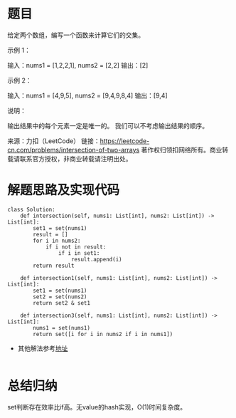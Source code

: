 # 题目
给定两个数组，编写一个函数来计算它们的交集。

示例 1：

输入：nums1 = [1,2,2,1], nums2 = [2,2]
输出：[2]

示例 2：

输入：nums1 = [4,9,5], nums2 = [9,4,9,8,4]
输出：[9,4]
 

说明：

输出结果中的每个元素一定是唯一的。
我们可以不考虑输出结果的顺序。

来源：力扣（LeetCode）
链接：https://leetcode-cn.com/problems/intersection-of-two-arrays
著作权归领扣网络所有。商业转载请联系官方授权，非商业转载请注明出处。

# 解题思路及实现代码
```
class Solution:
    def intersection(self, nums1: List[int], nums2: List[int]) -> List[int]:
        set1 = set(nums1)
        result = []
        for i in nums2:
            if i not in result:
                if i in set1:
                    result.append(i)
        return result

    def intersection1(self, nums1: List[int], nums2: List[int]) -> List[int]:
        set1 = set(nums1)
        set2 = set(nums2)
        return set2 & set1

    def intersection3(self, nums1: List[int], nums2: List[int]) -> List[int]:
        nums1 = set(nums1)
        return set([i for i in nums2 if i in nums1])
```
- 其他解法参考<a href="">地址</a>
``` 

``` 
# 总结归纳
set判断存在效率比if高。无value的hash实现，O(1)时间复杂度。
